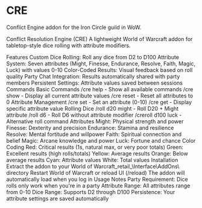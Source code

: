 # CRE
Conflict Engine addon for the Iron Circle guild in WoW.

Conflict Resolution Engine (CRE)
A lightweight World of Warcraft addon for tabletop-style dice rolling with attribute modifiers.

Features
Custom Dice Rolling: Roll any dice from D2 to D100
Attribute System: Seven attributes (Might, Finesse, Endurance, Resolve, Faith, Magic, Luck) with values 0-10
Color-Coded Results: Visual feedback based on roll quality
Party Chat Integration: Results automatically shared with party members
Persistent Settings: Attribute values saved between sessions
Commands
Basic Commands
/cre help - Show all available commands
/cre show - Display all current attribute values
/cre reset - Reset all attributes to 0
Attribute Management
/cre set <attribute> <value> - Set an attribute (0-10)
/cre get <attribute> - Display specific attribute value
Rolling Dice
/roll d20 might - Roll D20 + Might attribute
/roll d6 - Roll D6 without attribute modifier
/creroll d100 luck - Alternative roll command
Attributes
Might: Physical strength and power
Finesse: Dexterity and precision
Endurance: Stamina and resilience
Resolve: Mental fortitude and willpower
Faith: Spiritual connection and belief
Magic: Arcane knowledge and power
Luck: Fortune and chance
Color Coding
Red: Critical results (1s, natural max, or very poor totals)
Green: Excellent results (high rolls/totals)
Yellow: Average results
Orange: Below average results
Cyan: Attribute values
White: Total values
Installation
Extract the addon to your World of Warcraft\_retail_\Interface\AddOns\ directory
Restart World of Warcraft or reload UI (/reload)
The addon will automatically load when you log in
Usage Notes
Party Requirement: Dice rolls only work when you're in a party
Attribute Range: All attributes range from 0-10
Dice Range: Supports D2 through D100
Persistence: Your attribute settings are saved automatically
